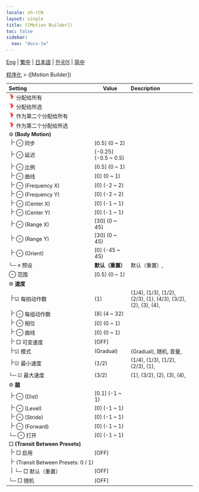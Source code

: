 ```yaml
---
locale: zh-rCN
layout: single
title: ([Motion Builder])
toc: false
sidebar:
  nav: "docs-tw"
---
```

[Eng](/dancexr/menu/2025.4/motion/motion_builder) | [繁中](/tw/dancexr/menu/2025.4/motion/motion_builder) | [日本語](/jp/dancexr/menu/2025.4/motion/motion_builder) | [한국어](/kr/dancexr/menu/2025.4/motion/motion_builder) | [简中](/zh/dancexr/menu/2025.4/motion/motion_builder)

[程序化](../menu#程序化) > ([Motion Builder])



| Setting | Value | Description |
| :--- | --- | :--- |
|<nobr><img src="/images/icon/ic_motion.png" alt="motion icon"/> 分配给所有</nobr>|| 
|<nobr><img src="/images/icon/ic_motion.png" alt="motion icon"/> 分配给所选</nobr>|| 
|<nobr><img src="/images/icon/ic_motion.png" alt="motion icon"/> 作为第二个分配给所有</nobr>|| 
|<nobr><img src="/images/icon/ic_motion.png" alt="motion icon"/> 作为第二个分配给所选</nobr>|| 
|<nobr> ⚙️ **(Body Motion)**</nobr>| | 
|<nobr><img src="/images/icon/ic_line_t.png"/> ⊖ 同步</nobr>| [0.5] (0 ~ 2) | 
|<nobr><img src="/images/icon/ic_line_t.png"/> ⊖ 延迟</nobr>| [-0.25] (-0.5 ~ 0.5) | 
|<nobr><img src="/images/icon/ic_line_t.png"/> ⊖ 比例</nobr>| [0.5] (0 ~ 1) | 
|<nobr><img src="/images/icon/ic_line_t.png"/> ⊖ 曲线</nobr>| [0] (0 ~ 1) | 
|<nobr><img src="/images/icon/ic_line_t.png"/> ⊖ (Frequency X)</nobr>| [0] (-2 ~ 2) | 
|<nobr><img src="/images/icon/ic_line_t.png"/> ⊖ (Frequency Y)</nobr>| [0] (-2 ~ 2) | 
|<nobr><img src="/images/icon/ic_line_t.png"/> ⊖ (Center X)</nobr>| [0] (-1 ~ 1) | 
|<nobr><img src="/images/icon/ic_line_t.png"/> ⊖ (Center Y)</nobr>| [0] (-1 ~ 1) | 
|<nobr><img src="/images/icon/ic_line_t.png"/> ⊖ (Range X)</nobr>| [30] (0 ~ 45) | 
|<nobr><img src="/images/icon/ic_line_t.png"/> ⊖ (Range Y)</nobr>| [30] (0 ~ 45) | 
|<nobr><img src="/images/icon/ic_line_t.png"/> ⊖ (Orient)</nobr>| [0] (-45 ~ 45) | 
|<nobr>└─ ≡ 预设</nobr>| **默认（重置）** | 默认（重置）,  |
|<nobr> ⊖ 范围</nobr>| [0.5] (0 ~ 1) | 
|<nobr> ⚙️ **速度**</nobr>| | 
|<nobr><img src="/images/icon/ic_line_t.png"/>☑ 每拍动作数</nobr>| (1) | (1/4), (1/3), (1/2), (2/3), (1), (4/3), (3/2), (2), (3), (4), 
|<nobr><img src="/images/icon/ic_line_t.png"/> ⊖ 每组动作数</nobr>| [8] (4 ~ 32) | 
|<nobr><img src="/images/icon/ic_line_t.png"/> ⊖ 相位</nobr>| [0] (0 ~ 1) | 
|<nobr><img src="/images/icon/ic_line_t.png"/> ⊖ 曲线</nobr>| [0] (0 ~ 1) | 
|<nobr><img src="/images/icon/ic_line_t.png"/> □ 可变速度</nobr>| [OFF] | 
|<nobr><img src="/images/icon/ic_line_t.png"/>☑ 模式</nobr>| (Gradual) | (Gradual), 随机, 音量, 
|<nobr><img src="/images/icon/ic_line_t.png"/>☑ 最小速度</nobr>| (1/2) | (1/4), (1/3), (1/2), (2/3), (1), 
|<nobr>└─ ☑ 最大速度</nobr>| (3/2) | (1), (3/2), (2), (3), (4), 
|<nobr> ⚙️ **腿**</nobr>| | 
|<nobr><img src="/images/icon/ic_line_t.png"/> ⊖ (Dist)</nobr>| [0.1] (-1 ~ 1) | 
|<nobr><img src="/images/icon/ic_line_t.png"/> ⊖ (Level)</nobr>| [0] (-1 ~ 1) | 
|<nobr><img src="/images/icon/ic_line_t.png"/> ⊖ (Stride)</nobr>| [0] (-1 ~ 1) | 
|<nobr><img src="/images/icon/ic_line_t.png"/> ⊖ (Forward)</nobr>| [0] (-1 ~ 1) | 
|<nobr>└─ ⊖ 打开</nobr>| [0] (-1 ~ 1) | 
|<nobr> □ **(Transit Between Presets)**</nobr>| | 
|<nobr><img src="/images/icon/ic_line_t.png"/> □ 启用</nobr>| [OFF] | 
|<nobr><img src="/images/icon/ic_line_t.png"/> (Transit Between Presets: 0 / 1)</nobr>|| 
|<nobr><img src="/images/icon/ic_line_v.png"/>└─ □ 默认（重置）</nobr>| [OFF] | 
|<nobr>└─ □ 随机</nobr>| [OFF] | 
